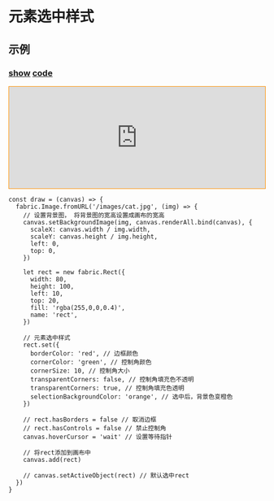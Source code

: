 # 元素选中样式

## 示例

### [**show**](https://zhuanwan.github.io/web/fabric/元素操作/元素选中样式1)  [**code**](https://github.com/zhuanwan/web/blob/mater/src/pages/fabric/元素操作/元素选中样式1.jsx)
<iframe height=200 width='100%' style="border: 1px solid #ff9000" frameborder=1 allowfullscreen="true" src="https://zhuanwan.github.io/web/fabric/元素操作/元素选中样式1">  
 </iframe>

```ts{20-32}
const draw = (canvas) => {
  fabric.Image.fromURL('/images/cat.jpg', (img) => {
    // 设置背景图， 将背景图的宽高设置成画布的宽高
    canvas.setBackgroundImage(img, canvas.renderAll.bind(canvas), {
      scaleX: canvas.width / img.width,
      scaleY: canvas.height / img.height,
      left: 0,
      top: 0,
    })

    let rect = new fabric.Rect({
      width: 80,
      height: 100,
      left: 10,
      top: 20,
      fill: 'rgba(255,0,0,0.4)',
      name: 'rect',
    })

    // 元素选中样式
    rect.set({
      borderColor: 'red', // 边框颜色
      cornerColor: 'green', // 控制角颜色
      cornerSize: 10, // 控制角大小
      transparentCorners: false, // 控制角填充色不透明
      transparentCorners: true, // 控制角填充色透明
      selectionBackgroundColor: 'orange', // 选中后，背景色变橙色
    })

    // rect.hasBorders = false // 取消边框
    // rect.hasControls = false // 禁止控制角
    canvas.hoverCursor = 'wait' // 设置等待指针

    // 将rect添加到画布中
    canvas.add(rect)

    // canvas.setActiveObject(rect) // 默认选中rect
  })
}
```
